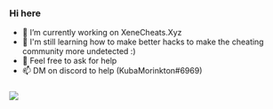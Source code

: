 ### Hi here

- 🔭 I’m currently working on XeneCheats.Xyz
- 🌱 I'm still learning how to make better hacks to make the cheating community more undetected :)
- 💬 Feel free to ask for help
- 📫 DM on discord to help (KubaMorinkton#6969)

### <img src="https://github-readme-stats.vercel.app/api?username=KubaMorinkton&&show_icons=true&title_color=ffffff&icon_color=bb2acf&text_color=daf7dc&bg_color=151515">
